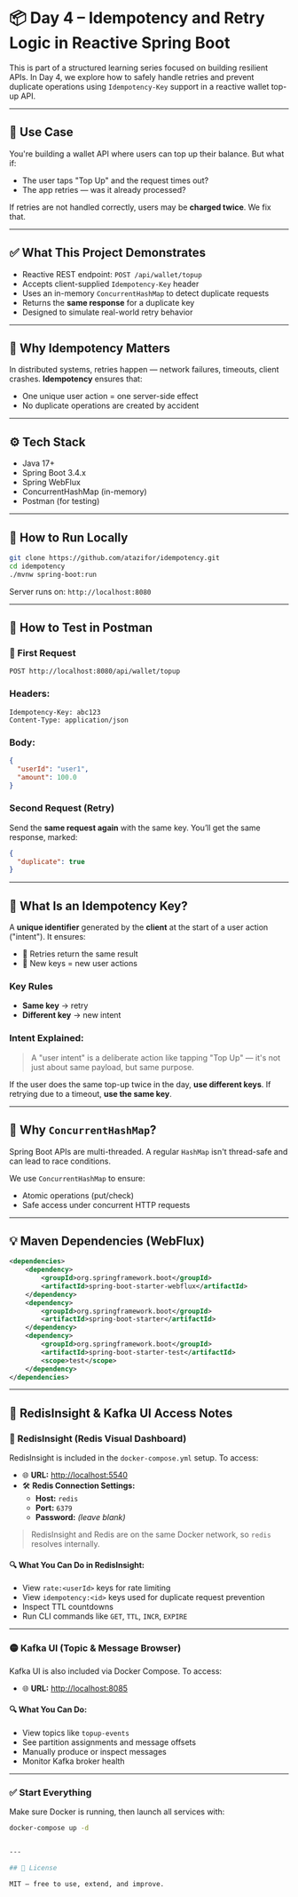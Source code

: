 # 📦 Day 4 – Idempotency and Retry Logic in Reactive Spring Boot

This is part of a structured learning series focused on building resilient APIs. In Day 4, we explore how to safely handle retries and prevent duplicate operations using `Idempotency-Key` support in a reactive wallet top-up API.

---

## 🎯 Use Case

You're building a wallet API where users can top up their balance. But what if:

* The user taps "Top Up" and the request times out?
* The app retries — was it already processed?

If retries are not handled correctly, users may be **charged twice**. We fix that.

---

## ✅ What This Project Demonstrates

* Reactive REST endpoint: `POST /api/wallet/topup`
* Accepts client-supplied `Idempotency-Key` header
* Uses an in-memory `ConcurrentHashMap` to detect duplicate requests
* Returns the **same response** for a duplicate key
* Designed to simulate real-world retry behavior

---

## 🧠 Why Idempotency Matters

In distributed systems, retries happen — network failures, timeouts, client crashes.
**Idempotency** ensures that:

* One unique user action = one server-side effect
* No duplicate operations are created by accident

---

## ⚙️ Tech Stack

* Java 17+
* Spring Boot 3.4.x
* Spring WebFlux
* ConcurrentHashMap (in-memory)
* Postman (for testing)

---

## 🚀 How to Run Locally

```bash
git clone https://github.com/atazifor/idempotency.git
cd idempotency
./mvnw spring-boot:run
```

Server runs on: `http://localhost:8080`

---

## 🧪 How to Test in Postman

### 🔁 First Request

```
POST http://localhost:8080/api/wallet/topup
```

### Headers:

```
Idempotency-Key: abc123
Content-Type: application/json
```

### Body:

```json
{
  "userId": "user1",
  "amount": 100.0
}
```

### Second Request (Retry)

Send the **same request again** with the same key. You’ll get the same response, marked:

```json
{
  "duplicate": true
}
```

---

## 🔐 What Is an Idempotency Key?

A **unique identifier** generated by the **client** at the start of a user action ("intent"). It ensures:

* 🔁 Retries return the same result
* 🧾 New keys = new user actions

### Key Rules

* **Same key** → retry
* **Different key** → new intent

### Intent Explained:

> A "user intent" is a deliberate action like tapping "Top Up" — it's not just about same payload, but same purpose.

If the user does the same top-up twice in the day, **use different keys**. If retrying due to a timeout, **use the same key**.

---

## 🧠 Why `ConcurrentHashMap`?

Spring Boot APIs are multi-threaded. A regular `HashMap` isn't thread-safe and can lead to race conditions.

We use `ConcurrentHashMap` to ensure:

* Atomic operations (put/check)
* Safe access under concurrent HTTP requests

---

## 💡 Maven Dependencies (WebFlux)

```xml
<dependencies>
    <dependency>
        <groupId>org.springframework.boot</groupId>
        <artifactId>spring-boot-starter-webflux</artifactId>
    </dependency>
    <dependency>
        <groupId>org.springframework.boot</groupId>
        <artifactId>spring-boot-starter</artifactId>
    </dependency>
    <dependency>
        <groupId>org.springframework.boot</groupId>
        <artifactId>spring-boot-starter-test</artifactId>
        <scope>test</scope>
    </dependency>
</dependencies>
```

---

## 🧩 RedisInsight & Kafka UI Access Notes

### 🔴 RedisInsight (Redis Visual Dashboard)

RedisInsight is included in the `docker-compose.yml` setup. To access:

- 🌐 **URL:** [http://localhost:5540](http://localhost:5540)
- 🛠️ **Redis Connection Settings:**
    - **Host:** `redis`
    - **Port:** `6379`
    - **Password:** *(leave blank)*

> RedisInsight and Redis are on the same Docker network, so `redis` resolves internally.

#### 🔍 What You Can Do in RedisInsight:
- View `rate:<userId>` keys for rate limiting
- View `idempotency:<id>` keys used for duplicate request prevention
- Inspect TTL countdowns
- Run CLI commands like `GET`, `TTL`, `INCR`, `EXPIRE`

---

### 🟡 Kafka UI (Topic & Message Browser)

Kafka UI is also included via Docker Compose. To access:

- 🌐 **URL:** [http://localhost:8085](http://localhost:8085)

#### 🔍 What You Can Do:
- View topics like `topup-events`
- See partition assignments and message offsets
- Manually produce or inspect messages
- Monitor Kafka broker health

---

### ✅ Start Everything

Make sure Docker is running, then launch all services with:

```bash
docker-compose up -d


---

## 📜 License

MIT — free to use, extend, and improve.

